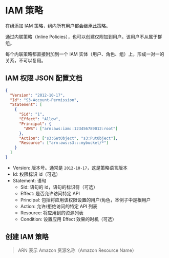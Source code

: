 # IAM 策略

在组添加 IAM 策略，组内所有用户都会继承此策略。

通过内联策略（Inline Policies），也可以创建仅附加到用户。该用户不从属于群组。

每个内联策略都直接附加到一个 IAM 实体（用户、角色、组）上，形成一对一的关系，不可以复用。

## IAM 权限 JSON 配置文档

```json
{
  "Version": "2012-10-17",
  "Id": "S3-Account-Permission",
  "Statement": [
    {
      "Sid": "1",
      "Effect": "Allow",
      "Principal": {
        "AWS": ["arn:aws:iam::123456789012:root"]
      },
      "Action": ["s3:GetObject", "s3:PutObject"],
      "Resource": ["arn:aws:s3:::mybucket/*"]
    }
  ]
}
```

- Version: 版本号。通常是 `2012-10-17`，这是策略语言版本
- Id: 权限标识 id（可选）
- Statement: 语句
  - Sid: 语句的 id，语句的标识符（可选）
  - Effect: 是否允许访问特定 API
  - Principal: 包括将应用该权限设置的用户/角色，本例子中是根用户
  - Action: 允许/拒绝访问的特定 API 列表
  - Resource: 将应用到的资源列表
  - Condition: 设置应用 Effect 效果的时机（可选）

## 创建 IAM 策略

> ARN 表示 Amazon 资源名称（Amazon Resource Name）
